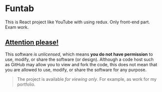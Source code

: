 # Funtab
This is React project like YouTube with using redux. Only front-end part. Exam work.

## [Attention please!](https://choosealicense.com/no-permission/)
This software _is unlicensed_, which means **you do not have permission** to use, modify, or share the software (or design). Although a code host such as GitHub may allow you to view and fork the code, this does not mean that you are allowed to use, modify, or share the software for any purpose.

> The project is available *for viewing only*. For example, as work for my portfolio.
